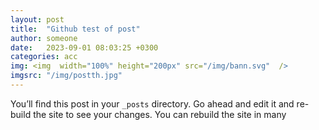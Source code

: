 ```yaml
---
layout: post
title:  "Github test of post"
author: someone
date:   2023-09-01 08:03:25 +0300
categories: acc
img: <img  width="100%" height="200px" src="/img/bann.svg"  />
imgsrc: "/img/postth.jpg" 
---
```

You’ll find this post in your `_posts` directory. Go ahead and edit it and re-build the site to see your changes. You can rebuild the site in many 

